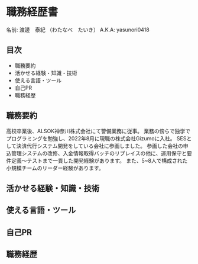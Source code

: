 # 職務経歴書

名前: 渡邊　泰紀 （わたなべ　たいき）
A.K.A: yasunori0418

## 目次

- 職務要約
- 活かせる経験・知識・技術
- 使える言語・ツール
- 自己PR
- 職務経歴

## 職務要約

高校卒業後、ALSOK神奈川株式会社にて警備業務に従事。
業務の傍らで独学でプログラミングを勉強し、2022年8月に現職の株式会社Gizumoに入社。
SESとして決済代行システム開発をしている会社に参画しました。
参画した会社の申込管理システムの改修、入金情報取得バッチのリプレイスの他に、運用保守と要件定義～テストまで一貫した開発経験があります。
また、5~8人で構成された小規模チームのリーダー経験があります。

## 活かせる経験・知識・技術

## 使える言語・ツール

## 自己PR

## 職務経歴
